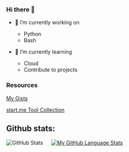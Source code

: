 ### Hi there 👋 

- 🔭 I’m currently working on
  - Python
  - Bash

- 🌱 I’m currently learning
  - Cloud
  - Contribute to projects

### Resources
[My Gists](https://gist.github.com/FranklyFuzzy/)

[start.me Tool Collection](https://start.me/p/gyqjdO/promiscuous-mode)

<!--
Here are some ideas to get you started:

- 🔭 I’m currently working on ...
- 🌱 I’m currently learning ...
- 👯 I’m looking to collaborate on ...
- 🤔 I’m looking for help with ...
- ⚡ Fun fact: ...

https://www.hackerrank.com/
https://www.hackthebox.com/
-->

<h2>Github stats:</h2>

![GitHub Stats](https://github-readme-stats.vercel.app/api?username=FranklyFuzzy&theme=dark) &emsp;
 [![My GitHub Language Stats](https://github-readme-stats.vercel.app/api/top-langs/?username=FranklyFuzzy&langs_count=5&theme=dark)]()
